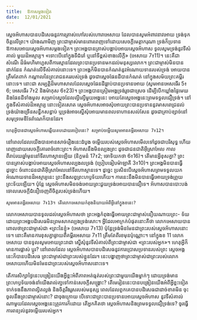 ```yaml
---
title:  ឱកាសម្តងទៀត
date:  12/01/2021
---
```


ស្តេចអ័ហាសបានបដិសេធនូវការត្រាស់ហៅរបស់ហោរាអេសាយ ដែលបានសូមអំពាវនាវអោយ ទ្រង់ទុកចិត្តលើព្រះ។ យ៉ាងណាមិញ ព្រះជាម្ចាស់មានពោរពេញទៅដោយសេចក្តីមេត្តាករុណា ទ្រង់ក៏ប្រទាន ឱកាសអោយស្តេចអ័ហាសម្តងទៀត។ ព្រះអង្គបានត្រាស់បង្គាប់អោយសេ្តចអ័ហាស ទូលសូមទ្រង់នូវទីសំគាល់ មួយដ៏អស្ចារ្យ។ «ទោះបើនៅក្នុងទីជំរៅ ឬនៅទីខ្ពស់ខាងលើក្តី» (អេសាយ 7៖11)។ នេះគឺជាសំណើ ដ៏ធំមហិមាហួសពីការស្មានដែលព្រះបានប្រទានមកដល់មនុស្សលោក។ ព្រះជាម្ចាស់មិនបានដាក់ដែន កំណត់លើទីសំគាល់នោះទេ។ ព្រះអង្គក៏មិនបានកំណត់នូវអំណោយទានរបស់ទ្រង់ អោយបានត្រឹមតែពាក់ កណ្តាលនៃព្រះរាជនគររបស់ទ្រង់ ដូចជាស្តេចផែនដីបានកំណត់ នៅក្នុងសម័យព្រះគម្ពីរនោះទេ។ នោះជា សម្បត្តិដ៏មហាសាលដែលស្តេចផែនដីធ្លាប់បានប្រទានអោយ (សូមអានអេសធើរ 5៖6; អេសធើរ 7៖2 និងម៉ាកុស 6៖23)។ ព្រះអង្គបានត្រៀមអង្គទ្រង់រួចជាស្រេច ដើម្បីបើកឃ្លាំងផ្ទៃមេឃ និងផែនដីទាំងមូល សម្រាប់ស្តេចដែលល្ងីល្ងើមួយអង្គនេះ អោយតែសេ្តចអង្គនេះព្រមទទួលជឿទ្រង់។ នៅក្នុងទីសំគាល់ដ៏អស្ចារ្យ នោះទៀតសោត សេ្តចអ័ហាសអាចសុំអោយព្រះបានប្រទាននូវមាសពេជ្រដល់ទ្រង់យ៉ាងច្រើនសន្ធឹកសន្ធាប់ ឬទ្រង់អាចស្នើសុំអោយមានពលទាហានសល់សែន ដូចជាគ្រាប់ខ្សាច់នៅសមុទ្រមេឌីទែរ៉ាណេក៏បានដែរ។

`ហេតុអ្វីបានជាស្តេចអ័ហាសឆ្លើយតបដោយរបៀបនេះ? សម្រាប់ចម្លើយសូមអានគម្ពីរអេសាយ 7៖12។`

នៅពេលដែលយើងបានអានសាច់រឿងនេះដំបូង ចម្លើយរបស់ស្តេចអ័ហាសមើលទៅដូចជាបរិសុទ្ធ ហើយពេញដោយសេចក្តីគោរពចំពោះព្រះ។ អ័ហាសនឹងមិនល្បងព្រះ ដូចជាជនជាតិអ៊ីស្រាអែល កាលពីរាប់រយឆ្នាំមុននៅទីរហោស្ថានឡើយ (និក្ខមនំ 17៖2; ចោទិយកថា 6៖16)។ តើមានអ្វីខុសគ្នា? ព្រះ បានត្រាស់បង្គាប់អោយស្តេចអ័ហាសល្បងលទ្រង់ (ប្រៀបធៀបម៉ាឡាគី 3៖10)។ ព្រះអង្គមិនបានធ្វើ ដូច្នោះ ចំពោះជនជាតិអ៊ីស្រាអែលនៅទីរហោស្ថានទេ។ ដូច្នេះ ប្រសិនបើស្តេចអ័ហាសព្រមទទួលយក អំណោយទានដ៏អស្ចារ្យនេះ ព្រះនឹងសព្វព្រះហឫទ័យហើយ។ ការនេះនឹងមិនបានធ្វើអោយទ្រង់ព្រួយ ព្រះទ័យឡើយ។ ប៉ុន្តែ ស្តេចអ័ហាសមិនចង់អោយព្រះជួយទ្រង់អោយបានជឿទេ។ អ័ហាសបានបោះបង់ ចោលសេចក្តីជំនឿចេញពីចិត្តរបស់ទ្រង់ហើយ។

`សូមអានគម្ពីរអេសាយ 7៖13។ តើលោកអេសាយកំពុងនិយាយអំពីអ្វីនៅក្នុងខនេះ?`

លោកអេសាយបានទូលដល់ស្តេចអ័ហាសថា ព្រះអង្គកំពុងធ្វើអោយព្រះជាម្ចាស់នឿយណាយព្រះ- ទ័យដោយព្រះអង្គបដិសេធមិនព្រមសាកល្បងទ្រង់សោះ។ អ្វីដែលអាក្រក់បំផុតនោះគឺថា លោកអេសាយបាន ពោលថាព្រះជាម្ចាស់ជា «ព្រះនៃខ្ញុំ» (អេសាយ 7៖13) ប៉ុន្តែទ្រង់មិនមែនជាព្រះរបស់ស្តេចអ័ហាសនោះទេ។ នោះគឺមានការខុសគ្នាឆ្ងាយពីគម្ពីរអេសាយ 7៖11 ត្រឹមតែពីរខមុនប៉ុណ្ណោះ។ នៅក្នុងខ 11 លោកអេសាយ បានទូលសូមអោយព្រះរាជា ស្នើសុំនូវទីសំគាល់ពីព្រះជាម្ចាស់ជា «ព្រះរបស់អ្នក»។ ហេតុអ្វីក៏មានការផ្លាស់ ប្តូរ? នៅពេលដែល ស្តេចអ័ហាសបានបដិសេធនូវការប្រោសប្រទានរបស់ព្រះ ស្តេចអង្គនេះក៏បានបដិសេធ ព្រះជាម្ចាស់ជាព្រះរបស់ខ្លួនដែរ។ នេះបង្ហាញថាព្រះជាម្ចាស់ជាព្រះរបស់លោកអេសាយហើយមិនមែនជាព្រះរបស់ស្តេចអ័ហាសនោះទេ។

តើការសិក្សាថ្ងៃនេះបង្រៀនយើងអ្វីខ្លះអំពីភាពអត់ធ្មត់របស់ព្រះជាមួយយើងម្នាក់ៗ ដោយទ្រង់មានព្រះហឫទ័យចង់នាំយើងរាល់គា្នទៅកាន់សេចក្តីសង្រ្គោះ? តើមេរៀននេះបានបង្រៀនយើងអំពីអ្វីខ្លះទៀតទាក់ទងនឹងភាពល្ងិតល្ងង់ និងចិត្តរឹងរួសរបស់មនុស្ស ពេលដែលពួកគេបានបដិសេធជាដាច់ខាតមិន ចុះចូលនឹងព្រះជាម្ចាស់នោះ? ជាចុងក្រោយ បើទោះជាព្រះបានប្រទានអោយស្តេចអ័ហាស នូវទីសំគាល់ណាមួយដែលសេ្តចអង្គនេះត្រូវការក៏ដោយ តើអ្នកគិតថា ស្តេចអ័ហាសនិងព្រមទទួលជឿទ្រង់ទេ? ចូរធ្វើការពន្យល់នូវចម្លើយរបស់អ្នក។